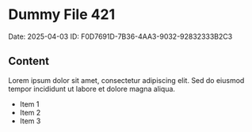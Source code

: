 # Dummy File 421

Date: 2025-04-03
ID: F0D7691D-7B36-4AA3-9032-92832333B2C3

## Content

Lorem ipsum dolor sit amet, consectetur adipiscing elit.
Sed do eiusmod tempor incididunt ut labore et dolore magna aliqua.

* Item 1
* Item 2
* Item 3
